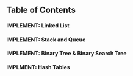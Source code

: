 ## Table of Contents

#### IMPLEMENT: Linked List 

#### IMPLEMENT: Stack and Queue

#### IMPLEMENT: Binary Tree & Binary Search Tree

#### IMPLMENT: Hash Tables
